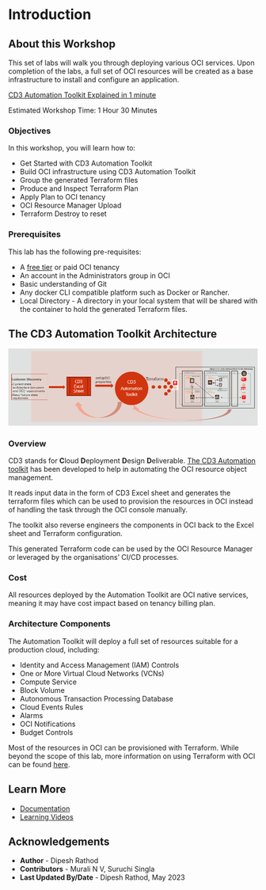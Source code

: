 # Introduction

## About this Workshop

This set of labs will walk you through deploying various OCI services. Upon completion of the labs, a full set of OCI resources will be created as a base infrastructure to install and configure an application.

[CD3 Automation Toolkit Explained in 1 minute](youtube:TSNu0pUHYsE&list=PLPIzp-E1msrbJ3WawXVhzimQnLw5iafcp&index=1)

Estimated Workshop Time: 1 Hour 30 Minutes

### Objectives

In this workshop, you will learn how to:
- Get Started with CD3 Automation Toolkit
- Build OCI infrastructure using CD3 Automation Toolkit
- Group the generated Terraform files
- Produce and Inspect Terraform Plan
- Apply Plan to OCI tenancy
- OCI Resource Manager Upload
- Terraform Destroy to reset

### Prerequisites

This lab has the following pre-requisites:

- A [free tier](https://www.oracle.com/cloud/free/) or paid OCI tenancy
- An account in the Administrators group in OCI
- Basic understanding of Git
- Any docker CLI compatible platform such as Docker or Rancher.
- Local Directory - A directory in your local system that will be shared with the container to hold the generated Terraform files.

## The CD3 Automation Toolkit Architecture

![CD3 Automation Toolkit Architecture](images/CD3_Architecture.png "CD3 Automation Toolkit Architecture")

### Overview

CD3 stands for **C**loud **D**eployment **D**esign **D**eliverable. [The CD3 Automation toolkit](https://github.com/oracle-devrel/cd3-automation-toolkit) has been developed to help in automating the OCI resource object management.

It reads input data in the form of CD3 Excel sheet and generates the terraform files which can be used to provision the resources in OCI instead of handling the task through the OCI console manually. 

The toolkit also reverse engineers the components in OCI back to the Excel sheet and Terraform configuration. 

This generated Terraform code can be used by the OCI Resource Manager or leveraged by the organisations’ CI/CD processes.

### Cost

All resources deployed by the Automation Toolkit are OCI native services, meaning it may have cost impact based on tenancy billing plan.

### Architecture Components

The Automation Toolkit will deploy a full set of resources suitable for a production cloud, including:

- Identity and Access Management (IAM) Controls
- One or More Virtual Cloud Networks (VCNs)
- Compute Service
- Block Volume
- Autonomous Transaction Processing Database
- Cloud Events Rules
- Alarms
- OCI Notifications 
- Budget Controls

Most of the resources in OCI can be provisioned with Terraform. While beyond the scope of this lab, more information on using Terraform with OCI can be found [here](https://docs.oracle.com/en-us/iaas/Content/API/SDKDocs/terraform.htm).

## Learn More

* [Documentation](https://github.com/oracle-devrel/cd3-automation-toolkit)
* [Learning Videos](https://www.youtube.com/watch?v=TSNu0pUHYsE&list=PLPIzp-E1msrbJ3WawXVhzimQnLw5iafcp)

## Acknowledgements

- __Author__ - Dipesh Rathod
- __Contributors__ - Murali N V, Suruchi Singla
- __Last Updated By/Date__ - Dipesh Rathod, May 2023